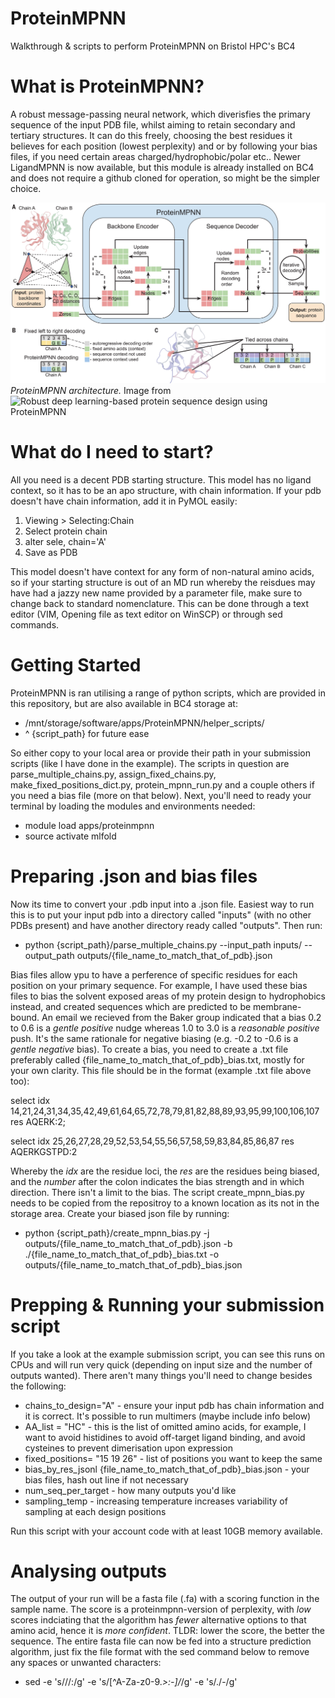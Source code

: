 # ProteinMPNN
Walkthrough &amp; scripts to perform ProteinMPNN on Bristol HPC's BC4 

# What is ProteinMPNN?
A robust message-passing neural network, which diverisfies the primary sequence of the input PDB file, whilst aiming to retain secondary and tertiary structures. It can do this freely, choosing the best residues it believes for each position (lowest perplexity) and or by following your bias files, if you need certain areas charged/hydrophobic/polar etc.. Newer LigandMPNN is now available, but this module is already installed on BC4 and does not require a github cloned for operation, so might be the simpler choice. 

![alt text](proteinmpnn.jpg)
*ProteinMPNN architecture.* Image from ![Robust deep learning-based protein sequence design using ProteinMPNN](https://www.science.org/doi/10.1126/science.add2187) 

# What do I need to start?
All you need is a decent PDB starting structure. This model has no ligand context, so it has to be an apo structure, with chain information. If your pdb doesn't have chain information, add it in PyMOL easily:
  1. Viewing > Selecting:Chain
  2. Select protein chain
  3. alter sele, chain='A'
  4. Save as PDB

This model doesn't have context for any form of non-natural amino acids, so if your starting structure is out of an MD run whereby the reisdues may have had a jazzy new name provided by a parameter file, make sure to change back to standard nomenclature. This can be done through a text editor (VIM, Opening file as text editor on WinSCP) or through sed commands. 

# Getting Started
ProteinMPNN is ran utilising a range of python scripts, which are provided in this repository, but are also available in BC4 storage at:

* /mnt/storage/software/apps/ProteinMPNN/helper_scripts/ 
* ^ {script_path} for future ease

So either copy to your local area or provide their path in your submission scripts (like I have done in the example). The scripts in question are parse_multiple_chains.py, assign_fixed_chains.py, make_fixed_positions_dict.py, protein_mpnn_run.py and a couple others if you need a bias file (more on that below). Next, you'll need to ready your terminal by loading the modules and environments needed: 
* module load apps/proteinmpnn
* source activate mlfold 

# Preparing .json and bias files 
Now its time to convert your .pdb input into a .json file. Easiest way to run this is to put your input pdb into a directory called "inputs" (with no other PDBs present) and have another directory ready called "outputs". Then run:
* python {script_path}/parse_multiple_chains.py --input_path inputs/ --output_path outputs/{file_name_to_match_that_of_pdb}.json

Bias files allow ypu to have a perference of specific residues for each position on your primary sequence. For example, I have used these bias files to bias the solvent exposed areas of my protein design to hydrophobics instead, and created sequences which are predicted to be membrane-bound. An email we recieved from the Baker group indicated that a bias 0.2 to 0.6 is a *gentle positive* nudge whereas 1.0 to 3.0 is a *reasonable positive* push. It's the same rationale for negative biasing (e.g. -0.2 to -0.6 is a *gentle negative* bias). To create a bias, you need to create a .txt file preferably called {file_name_to_match_that_of_pdb}_bias.txt, mostly for your own clarity. This file should be in the format (example .txt file above too):

select idx 14,21,24,31,34,35,42,49,61,64,65,72,78,79,81,82,88,89,93,95,99,100,106,107 res AQERK:2; 

select idx 25,26,27,28,29,52,53,54,55,56,57,58,59,83,84,85,86,87 res AQERKGSTPD:2 

Whereby the *idx* are the residue loci, the *res* are the residues being biased, and the *number* after the colon indicates the bias strength and in which direction. There isn't a limit to the bias. The script create_mpnn_bias.py needs to be copied from the repositroy to a known location as its not in the storage area.  Create your biased json file by running:
* python {script_path}/create_mpnn_bias.py -j outputs/{file_name_to_match_that_of_pdb}.json -b ./{file_name_to_match_that_of_pdb}_bias.txt -o outputs/{file_name_to_match_that_of_pdb}_bias.json

# Prepping & Running your submission script
If you take a look at the example submission script, you can see this runs on CPUs and will run very quick (depending on input size and the number of outputs wanted). There aren't many things you'll need to change besides the following:
* chains_to_design="A" - ensure your input pdb has chain information and it is correct. It's possible to run multimers (maybe include info below)
* AA_list = "HC" - this is the list of omitted amino acids, for example, I want to avoid histidines to avoid off-target ligand binding, and avoid cysteines to prevent dimerisation upon expression
* fixed_positions= "15 19 26" - list of positions you want to keep the same
* bias_by_res_jsonl {file_name_to_match_that_of_pdb}_bias.json - your bias files, hash out line if not necessary
* num_seq_per_target - how many outputs you'd like
* sampling_temp - increasing temperature increases variability of sampling at each design positions

Run this script with your account code with at least 10GB memory available.

# Analysing outputs 
The output of your run will be a fasta file (.fa) with a scoring function in the sample name. The score is a proteinmpnn-version of perplexity, with *low* scores indciating that the algorithm has *fewer* alternative options to that amino acid, hence it is *more confident*. TLDR: lower the score, the better the sequence. The entire fasta file can now be fed into a structure prediction algorithm, just fix the file format with the sed command below to remove any spaces or unwanted characters:
* sed -e 's/\//:/g' -e 's/[^A-Za-z0-9._>:-]/_/g' -e 's/\./-/g'
